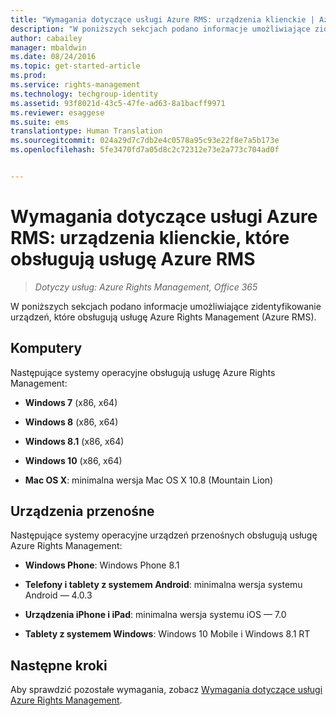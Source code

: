 ```yaml
---
title: "Wymagania dotyczące usługi Azure RMS: urządzenia klienckie | Azure RMS"
description: "W poniższych sekcjach podano informacje umożliwiające zidentyfikowanie urządzeń, które obsługują usługę Azure Rights Management (Azure RMS)."
author: cabailey
manager: mbaldwin
ms.date: 08/24/2016
ms.topic: get-started-article
ms.prod: 
ms.service: rights-management
ms.technology: techgroup-identity
ms.assetid: 93f8021d-43c5-47fe-ad63-8a1bacff9971
ms.reviewer: esaggese
ms.suite: ems
translationtype: Human Translation
ms.sourcegitcommit: 024a29d7c7db2e4c0578a95c93e22f8e7a5b173e
ms.openlocfilehash: 5fe3470fd7a05d8c2c72312e73e2a773c704ad0f


---
```



# Wymagania dotyczące usługi Azure RMS: urządzenia klienckie, które obsługują usługę Azure RMS

>*Dotyczy usług: Azure Rights Management, Office 365*

W poniższych sekcjach podano informacje umożliwiające zidentyfikowanie urządzeń, które obsługują usługę Azure Rights Management (Azure RMS).

## Komputery
Następujące systemy operacyjne obsługują usługę Azure Rights Management:

-   **Windows 7** (x86, x64)

-   **Windows 8** (x86, x64)

-   **Windows 8.1** (x86, x64)

-   **Windows 10** (x86, x64)

-   **Mac OS X**: minimalna wersja Mac OS X 10.8 (Mountain Lion)

## Urządzenia przenośne
Następujące systemy operacyjne urządzeń przenośnych obsługują usługę Azure Rights Management:

-   **Windows Phone**: Windows Phone 8.1

-   **Telefony i tablety z systemem Android**: minimalna wersja systemu Android — 4.0.3

-   **Urządzenia iPhone i iPad**: minimalna wersja systemu iOS — 7.0

-   **Tablety z systemem Windows**: Windows 10 Mobile i Windows 8.1 RT


## Następne kroki
Aby sprawdzić pozostałe wymagania, zobacz [Wymagania dotyczące usługi Azure Rights Management](requirements-azure-rms.md).




<!--HONumber=Aug16_HO4-->


